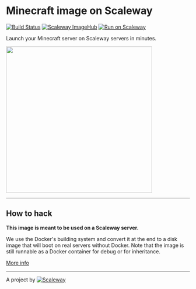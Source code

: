 # Minecraft image on Scaleway

[![Build Status](https://travis-ci.org/scaleway-community/scaleway-minecraft.svg?branch=master)](https://travis-ci.org/scaleway-community/scaleway-minecraft)
[![Scaleway ImageHub](https://img.shields.io/badge/ImageHub-view-ff69b4.svg)](https://hub.scaleway.com/minecraft.html)
[![Run on Scaleway](https://img.shields.io/badge/Scaleway-run-69b4ff.svg)](https://cloud.scaleway.com/#/servers/new?image=aa8b6bc7-61c7-4e7c-a1a2-fd6d60ada433)


Launch your Minecraft server on Scaleway servers in minutes.

<img src="https://pbs.twimg.com/media/COYa28cWgAE_Ngg.png:medium" width="400px" />

---

## How to hack

**This image is meant to be used on a Scaleway server.**

We use the Docker's building system and convert it at the end to a disk image that will boot on real servers without Docker. Note that the image is still runnable as a Docker container for debug or for inheritance.

[More info](https://github.com/scaleway/image-builder)

---

A project by [![Scaleway](https://avatars1.githubusercontent.com/u/5185491?v=3&s=42)](https://www.scaleway.com/)
